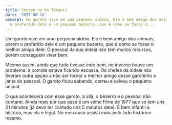 ```yaml
---
title: Sougen no Ko Tenguri
date: '2017-08-10'
excerpt: Um garoto vive em uma pequena aldeia. Ele é bem amigo dos animais, porém
  o preferido dele é um pequeno bezerro, que é como se fosse o...
---
```




Um garoto vive em uma pequena aldeia. Ele é bem amigo dos animais, porém o preferido dele é um pequeno bezerro, que é como se fosse o melhor amigo dele. O pessoal da sua aldeia não tem muitos recursos, porém conseguem viver bem.

Mesmo assim, ainda que tudo tivesse indo bem, no inverno houve um problema: a comida estava ficando escassa. Os chefes da aldeia não tiveram outra opção a não ser tornar o melhor amigo desse garotinho a janta do pessoal. O garoto ficou sabendo, correu e salvou o pequeno animal.

O que acontecerá com esse garoto, a vila, o bezerro e o pessoal não contarei. Ainda mais por que esse é um velho filme de 1977 que só tem uns 21 minutos (já devo ter contado uns 5 minutos dele). É bem infantil a história, mas ela é legal. No meu caso assisti mais pelo lado histórico mesmo.